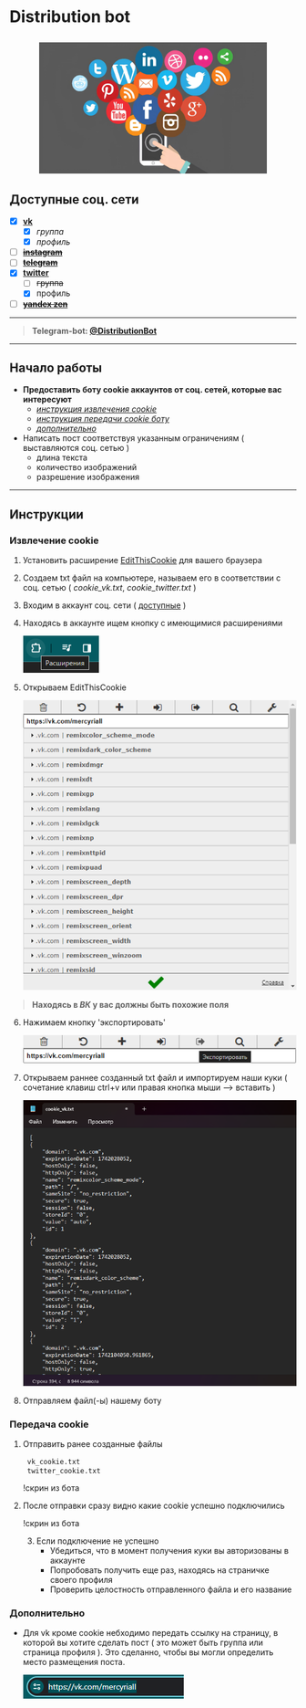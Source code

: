 # <p style="text-align: left;">Distribution bot

<p style="text-align: center;"> <img src="md_assets/img_4.png" width="400" height="230"/></p>



## <a name="Доступные соц. сети">Доступные соц. сети</a>
 - [X] __[vk](https://vk.com)__
   - [X] _группа_
   - [X] _профиль_
 - [ ] __[~~instagram~~](https://www.instagram.com)__
 - [ ] __[~~telegram~~](https://web.telegram.org/a/)__
 - [X] __[twitter](https://twitter.com)__
   - [ ] ~~группа~~
   - [X] профиль
 - [ ] __[~~yandex zen~~](https://dzen.ru)__
---

> __Telegram-bot: [@DistributionBot](https://t.me/TgInstVK_bot)__

---
 ## Начало работы

- __Предоставить боту cookie аккаунтов от соц. сетей, которые вас интересуют__
  - [_инструкция извлечения cookie_](#извлечение-cookie)
  - [_инструкция передачи cookie боту_](#передача-cookie)
  - [_дополнительно_](#дополнительно)
- Написать пост соответствуя указанным ограничениям ( выставляются соц. сетью )
  - длина текста
  - количество изображений
  - разрешение изображения

---
## Инструкции
### <a name="извлечение-cookie">__Извлечение cookie__</a>
1) Установить расширение [EditThisCookie](https://chromewebstore.google.com/detail/editthiscookie/fngmhnnpilhplaeedifhccceomclgfbg?hl=ru) для вашего браузера
2) Создаем txt файл на компьютере, называем его в соответствии с соц. сетью ( _cookie_vk.txt_, _cookie_twitter.txt_ )
3) Входим в аккаунт соц. сети ( [доступные](#доступные) )
4) Находясь в аккаунте ищем кнопку с имеющимися расширениями

    ![img_1.png](md_assets/img_1.png)
5) Открываем EditThisCookie

    ![img_2.png](md_assets/img_2.png)
> __Находясь в _ВК_ у вас должны быть похожие поля__
6) Нажимаем кнопку 'экспортировать'

    ![img_3.png](md_assets/img_3.png)
7) Открываем раннее созданный txt файл и импортируем наши куки ( сочетание клавиш ctrl+v или правая кнопка мыши --> вставить )

    ![img_5.png](md_assets/img_5.png)
8) Отправляем файл(-ы) нашему боту

 ### <a name="передача-cookie">__Передача cookie__</a>
1) Отправить ранее созданные файлы
    
        vk_cookie.txt
        twitter_cookie.txt

    !скрин из бота
2) После отправки сразу видно какие cookie успешно подключились

    !скрин из бота

   3) Если подключение не успешно
      - Убедиться, что в момент получения куки вы авторизованы в аккаунте
      - Попробовать получить еще раз, находясь на страничке своего профиля
      - Проверить целостность отправленного файла и его название

 ### <a name="дополнительно">__Дополнительно__</a>
- Для vk кроме cookie небходимо передать ссылку на страницу, в которой вы хотите сделать пост ( это может быть группа или страница профиля ). Это сделанно, чтобы вы могли определить место размещения поста.
 
  ![img.png](md_assets/img.png)